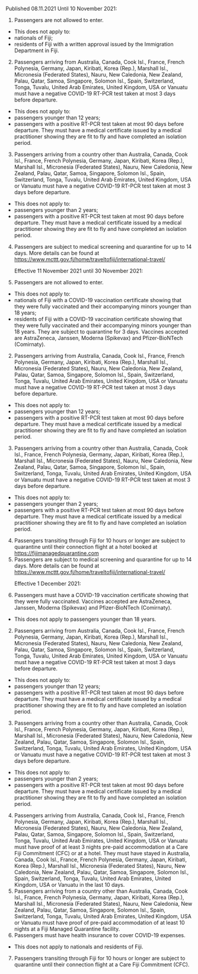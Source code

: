 Published 08.11.2021
Until 10 November 2021:
1. Passengers are not allowed to enter.
- This does not apply to:
- nationals of Fiji;
- residents of Fiji with a written approval issued by the Immigration Department in Fiji.
2. Passengers arriving from Australia, Canada, Cook Isl., France, French Polynesia, Germany, Japan, Kiribati, Korea (Rep.), Marshall Isl., Micronesia (Federated States), Nauru, New Caledonia, New Zealand, Palau, Qatar, Samoa, Singapore, Solomon Isl., Spain, Switzerland, Tonga, Tuvalu, United Arab Emirates, United Kingdom, USA or Vanuatu must have a negative COVID-19 RT-PCR test taken at most 3 days before departure.
- This does not apply to:
- passengers younger than 12 years;
- passengers with a positive RT-PCR test taken at most 90 days before departure. They must have a medical certificate issued by a medical practitioner showing they are fit to fly and have completed an isolation period.
3. Passengers arriving from a country other than Australia, Canada, Cook Isl., France, French Polynesia, Germany, Japan, Kiribati, Korea (Rep.), Marshall Isl., Micronesia (Federated States), Nauru, New Caledonia, New Zealand, Palau, Qatar, Samoa, Singapore, Solomon Isl., Spain, Switzerland, Tonga, Tuvalu, United Arab Emirates, United Kingdom, USA or Vanuatu must have a negative COVID-19 RT-PCR test taken at most 3 days before departure.
- This does not apply to:
- passengers younger than 2 years;
- passengers with a positive RT-PCR test taken at most 90 days before departure. They must have a medical certificate issued by a medical practitioner showing they are fit to fly and have completed an isolation period.
4. Passengers are subject to medical screening and quarantine for up to 14 days. More details can be found at <a href="https://www.mcttt.gov.fj/home/traveltofiji/international-travel/">https://www.mcttt.gov.fj/home/traveltofiji/international-travel/</a></p><p>Effective 11 November 2021 until 30 November 2021:
1. Passengers are not allowed to enter.
- This does not apply to:
- nationals of Fiji with a COVID-19 vaccination certificate showing that they were fully vaccinated and their accompanying minors younger than 18 years;
- residents of Fiji with a COVID-19 vaccination certificate showing that they were fully vaccinated and their accompanying minors younger than 18 years.
They are subject to quarantine for 3 days. Vaccines accepted are AstraZeneca, Janssen, Moderna (Spikevax) and Pfizer-BioNTech (Comirnaty).
2. Passengers arriving from Australia, Canada, Cook Isl., France, French Polynesia, Germany, Japan, Kiribati, Korea (Rep.), Marshall Isl., Micronesia (Federated States), Nauru, New Caledonia, New Zealand, Palau, Qatar, Samoa, Singapore, Solomon Isl., Spain, Switzerland, Tonga, Tuvalu, United Arab Emirates, United Kingdom, USA or Vanuatu must have a negative COVID-19 RT-PCR test taken at most 3 days before departure.
- This does not apply to:
- passengers younger than 12 years;
- passengers with a positive RT-PCR test taken at most 90 days before departure. They must have a medical certificate issued by a medical practitioner showing they are fit to fly and have completed an isolation period.
3. Passengers arriving from a country other than Australia, Canada, Cook Isl., France, French Polynesia, Germany, Japan, Kiribati, Korea (Rep.), Marshall Isl., Micronesia (Federated States), Nauru, New Caledonia, New Zealand, Palau, Qatar, Samoa, Singapore, Solomon Isl., Spain, Switzerland, Tonga, Tuvalu, United Arab Emirates, United Kingdom, USA or Vanuatu must have a negative COVID-19 RT-PCR test taken at most 3 days before departure.
- This does not apply to:
- passengers younger than 2 years;
- passengers with a positive RT-PCR test taken at most 90 days before departure. They must have a medical certificate issued by a medical practitioner showing they are fit to fly and have completed an isolation period.
4. Passengers transiting through Fiji for 10 hours or longer are subject to quarantine until their connection flight at a hotel booked at <a href="https://fijimanagedquarantine.com">https://fijimanagedquarantine.com</a>
5. Passengers are subject to medical screening and quarantine for up to 14 days. More details can be found at <a href="https://www.mcttt.gov.fj/home/traveltofiji/international-travel/">https://www.mcttt.gov.fj/home/traveltofiji/international-travel/</a></p><p>Effective 1 December 2021:
1. Passengers must have a COVID-19 vaccination certificate showing that they were fully vaccinated. Vaccines accepted are AstraZeneca, Janssen, Moderna (Spikevax) and Pfizer-BioNTech (Comirnaty).
- This does not apply to passengers younger than 18 years.
2. Passengers arriving from Australia, Canada, Cook Isl., France, French Polynesia, Germany, Japan, Kiribati, Korea (Rep.), Marshall Isl., Micronesia (Federated States), Nauru, New Caledonia, New Zealand, Palau, Qatar, Samoa, Singapore, Solomon Isl., Spain, Switzerland, Tonga, Tuvalu, United Arab Emirates, United Kingdom, USA or Vanuatu must have a negative COVID-19 RT-PCR test taken at most 3 days before departure.
- This does not apply to:
- passengers younger than 12 years;
- passengers with a positive RT-PCR test taken at most 90 days before departure. They must have a medical certificate issued by a medical practitioner showing they are fit to fly and have completed an isolation period.
3. Passengers arriving from a country other than Australia, Canada, Cook Isl., France, French Polynesia, Germany, Japan, Kiribati, Korea (Rep.), Marshall Isl., Micronesia (Federated States), Nauru, New Caledonia, New Zealand, Palau, Qatar, Samoa, Singapore, Solomon Isl., Spain, Switzerland, Tonga, Tuvalu, United Arab Emirates, United Kingdom, USA or Vanuatu must have a negative COVID-19 RT-PCR test taken at most 3 days before departure.
- This does not apply to:
- passengers younger than 2 years;
- passengers with a positive RT-PCR test taken at most 90 days before departure. They must have a medical certificate issued by a medical practitioner showing they are fit to fly and have completed an isolation period.
4. Passengers arriving from Australia, Canada, Cook Isl., France, French Polynesia, Germany, Japan, Kiribati, Korea (Rep.), Marshall Isl., Micronesia (Federated States), Nauru, New Caledonia, New Zealand, Palau, Qatar, Samoa, Singapore, Solomon Isl., Spain, Switzerland, Tonga, Tuvalu, United Arab Emirates, United Kingdom, USA or Vanuatu must have proof of at least 3 nights pre-paid accommodation at a Care Fiji Commitment (CFC) or at a hotel. They must have stayed in Australia, Canada, Cook Isl., France, French Polynesia, Germany, Japan, Kiribati, Korea (Rep.), Marshall Isl., Micronesia (Federated States), Nauru, New Caledonia, New Zealand, Palau, Qatar, Samoa, Singapore, Solomon Isl., Spain, Switzerland, Tonga, Tuvalu, United Arab Emirates, United Kingdom, USA or Vanuatu in the last 10 days.
5. Passengers arriving from a country other than Australia, Canada, Cook Isl., France, French Polynesia, Germany, Japan, Kiribati, Korea (Rep.), Marshall Isl., Micronesia (Federated States), Nauru, New Caledonia, New Zealand, Palau, Qatar, Samoa, Singapore, Solomon Isl., Spain, Switzerland, Tonga, Tuvalu, United Arab Emirates, United Kingdom, USA or Vanuatu must have proof of pre-paid accommodation of at least 10 nights at a Fiji Managed Quarantine facility.
6. Passengers must have health insurance to cover COVID-19 expenses.
- This does not apply to nationals and residents of Fiji.
7. Passengers transiting through Fiji for 10 hours or longer are subject to quarantine until their connection flight at a Care Fiji Commitment (CFC).
